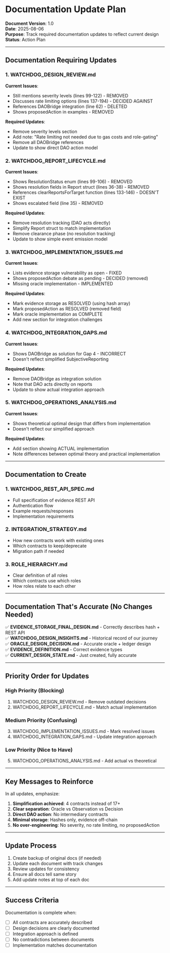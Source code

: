 # Documentation Update Plan

**Document Version**: 1.0  
**Date**: 2025-08-06  
**Purpose**: Track required documentation updates to reflect current design  
**Status**: Action Plan

---

## Documentation Requiring Updates

### 1. WATCHDOG_DESIGN_REVIEW.md

**Current Issues**:
- Still mentions severity levels (lines 99-122) - REMOVED
- Discusses rate limiting options (lines 137-194) - DECIDED AGAINST
- References DAOBridge integration (line 62) - DELETED
- Shows proposedAction in examples - REMOVED

**Required Updates**:
- Remove severity levels section
- Add note: "Rate limiting not needed due to gas costs and role-gating"
- Remove all DAOBridge references
- Update to show direct DAO action model

### 2. WATCHDOG_REPORT_LIFECYCLE.md

**Current Issues**:
- Shows ResolutionStatus enum (lines 99-106) - REMOVED
- Shows resolution fields in Report struct (lines 36-38) - REMOVED
- References clearReportsForTarget function (lines 133-146) - DOESN'T EXIST
- Shows escalated field (line 35) - REMOVED

**Required Updates**:
- Remove resolution tracking (DAO acts directly)
- Simplify Report struct to match implementation
- Remove clearance phase (no resolution tracking)
- Update to show simple event emission model

### 3. WATCHDOG_IMPLEMENTATION_ISSUES.md

**Current Issues**:
- Lists evidence storage vulnerability as open - FIXED
- Shows proposedAction debate as pending - DECIDED (removed)
- Missing oracle implementation - IMPLEMENTED

**Required Updates**:
- Mark evidence storage as RESOLVED (using hash array)
- Mark proposedAction as RESOLVED (removed field)
- Mark oracle implementation as COMPLETE
- Add new section for integration challenges

### 4. WATCHDOG_INTEGRATION_GAPS.md

**Current Issues**:
- Shows DAOBridge as solution for Gap 4 - INCORRECT
- Doesn't reflect simplified SubjectiveReporting

**Required Updates**:
- Remove DAOBridge as integration solution
- Note that DAO acts directly on reports
- Update to show actual integration approach

### 5. WATCHDOG_OPERATIONS_ANALYSIS.md

**Current Issues**:
- Shows theoretical optimal design that differs from implementation
- Doesn't reflect our simplified approach

**Required Updates**:
- Add section showing ACTUAL implementation
- Note differences between optimal theory and practical implementation

---

## Documentation to Create

### 1. WATCHDOG_REST_API_SPEC.md
- Full specification of evidence REST API
- Authentication flow
- Example requests/responses
- Implementation requirements

### 2. INTEGRATION_STRATEGY.md
- How new contracts work with existing ones
- Which contracts to keep/deprecate
- Migration path if needed

### 3. ROLE_HIERARCHY.md
- Clear definition of all roles
- Which contracts use which roles
- How roles relate to each other

---

## Documentation That's Accurate (No Changes Needed)

✅ **EVIDENCE_STORAGE_FINAL_DESIGN.md** - Correctly describes hash + REST API  
✅ **WATCHDOG_DESIGN_INSIGHTS.md** - Historical record of our journey  
✅ **ORACLE_DESIGN_DECISION.md** - Accurate oracle + ledger design  
✅ **EVIDENCE_DEFINITION.md** - Correct evidence types  
✅ **CURRENT_DESIGN_STATE.md** - Just created, fully accurate

---

## Priority Order for Updates

### High Priority (Blocking)
1. WATCHDOG_DESIGN_REVIEW.md - Remove outdated decisions
2. WATCHDOG_REPORT_LIFECYCLE.md - Match actual implementation

### Medium Priority (Confusing)
3. WATCHDOG_IMPLEMENTATION_ISSUES.md - Mark resolved issues
4. WATCHDOG_INTEGRATION_GAPS.md - Update integration approach

### Low Priority (Nice to Have)
5. WATCHDOG_OPERATIONS_ANALYSIS.md - Add actual vs theoretical

---

## Key Messages to Reinforce

In all updates, emphasize:

1. **Simplification achieved**: 4 contracts instead of 17+
2. **Clear separation**: Oracle vs Observation vs Decision
3. **Direct DAO action**: No intermediary contracts
4. **Minimal storage**: Hashes only, evidence off-chain
5. **No over-engineering**: No severity, no rate limiting, no proposedAction

---

## Update Process

1. Create backup of original docs (if needed)
2. Update each document with track changes
3. Review updates for consistency
4. Ensure all docs tell same story
5. Add update notes at top of each doc

---

## Success Criteria

Documentation is complete when:
- [ ] All contracts are accurately described
- [ ] Design decisions are clearly documented
- [ ] Integration approach is defined
- [ ] No contradictions between documents
- [ ] Implementation matches documentation